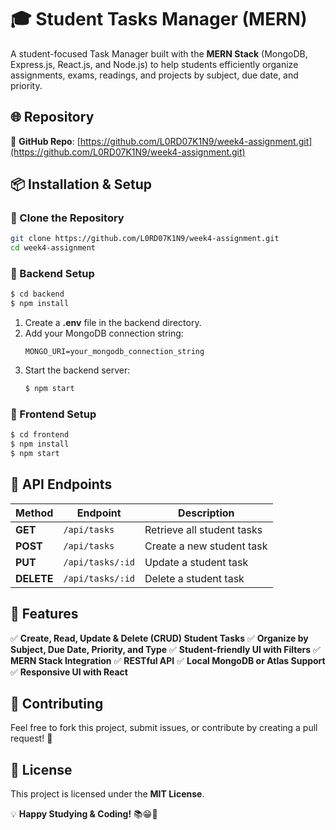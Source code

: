 
# 🎓 Student Tasks Manager (MERN)

A student-focused Task Manager built with the **MERN Stack** (MongoDB, Express.js, React.js, and Node.js) to help students efficiently organize assignments, exams, readings, and projects by subject, due date, and priority.


## 🌐 Repository

🔗 **GitHub Repo**: [https://github.com/L0RD07K1N9/week4-assignment.git](https://github.com/L0RD07K1N9/week4-assignment.git)


## 📦 Installation & Setup

### 🔄 Clone the Repository
```bash
git clone https://github.com/L0RD07K1N9/week4-assignment.git
cd week4-assignment
```

### 📌 Backend Setup
```bash
$ cd backend
$ npm install
```
1. Create a **.env** file in the backend directory.
2. Add your MongoDB connection string:
   ```env
   MONGO_URI=your_mongodb_connection_string
   ```
3. Start the backend server:
   ```bash
   $ npm start
   ```

### 🎨 Frontend Setup
```bash
$ cd frontend
$ npm install
$ npm start
```


## 📡 API Endpoints
| Method | Endpoint           | Description           |
|--------|-------------------|----------------------|
| **GET**    | `/api/tasks`        | Retrieve all student tasks  |
| **POST**   | `/api/tasks`        | Create a new student task   |
| **PUT**    | `/api/tasks/:id`    | Update a student task       |
| **DELETE** | `/api/tasks/:id`    | Delete a student task       |


## 🎯 Features
✅ **Create, Read, Update & Delete (CRUD) Student Tasks**
✅ **Organize by Subject, Due Date, Priority, and Type**
✅ **Student-friendly UI with Filters**
✅ **MERN Stack Integration**
✅ **RESTful API**
✅ **Local MongoDB or Atlas Support**
✅ **Responsive UI with React**


## 🤝 Contributing
Feel free to fork this project, submit issues, or contribute by creating a pull request! 🚀


## 📜 License
This project is licensed under the **MIT License**.


💡 **Happy Studying & Coding!** 📚😁🚀


